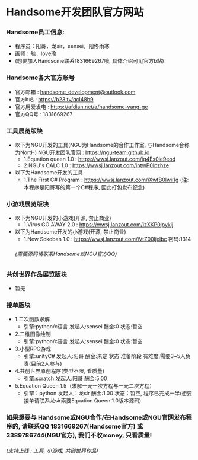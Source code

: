 # Handsome开发团队官方网站
### Handsome员工信息:
- 程序员：阳哥，龙sir，sensei，阳佟雨寒                                      
- 画师：毓，love瑜
- (想要加入Handsome联系1831669267哦, 具体介绍可见官方b站)
                       
### Handsome各大官方账号
- 官方邮箱 : handsome_development@outlook.com
- 官方b站 : <https://b23.tv/qcl48b9>    
- 官方用爱发电 : <https://afdian.net/a/handsome-yang-ge>
- 官方QQ号 : 1831669267

### 工具展览版块
- 以下为NGU开发的工具(NGU为Handsome的合作工作室, 与Handsome合称为NortH) NGU开发团队官网 : <https://ngu-team.github.io>
  - 1.Equation queen 1.0 : <https://wwsj.lanzout.com/ig4Es0le9eod>
  - 2.NGU's CALC 1.0 : <https://wwsj.lanzout.com/iptwP0lpzhze>
- 以下为Handsome开发的工具
  - 1.The First C# Program : <https://wwsj.lanzout.com/iXwfB0lwii1g> (注:本程序是阳哥写的第一个C#程序, 因此打包发布纪念)

### 小游戏展览版块
- 以下为NGU开发的小游戏(开源, 禁止商业)
  - 1.Virus GO AWAY 2.0 : <https://wwsj.lanzout.com/izXKP0lpykij>
- 以下为Handsome开发的小游戏(开源, 禁止商业)
  - 1.New Sokoban 1.0 : <https://wwsj.lanzout.com/iVtZ00ljelbc> 密码:1314
  ###### (需要源码请联系Handsome或NGU官方QQ)

### 共创世界作品展览版块
- 暂无

### 接单版块
- 1.二次函数求解
  - 引擎:python/c语言 发起人:sensei 酬金:0 状态:暂空
- 2.二维图像绘制
  - 引擎:python/c语言 发起人:sensei 酬金:0 状态:暂空
- 3.小型RPG游戏
  - 引擎:unityC# 发起人:阳哥 酬金:未定 状态:准备阶段 有难度,需要3~5人负责(目前2人参与)
- 4.共创世界原创程序(类型不限, 看质量)
  - 引擎:scratch 发起人:阳哥 酬金:5.00 
- 5.Equation Queen 1.5（求解一元一次方程与一元二次方程）
  - 引擎：python 发起人：龙sir 酬金:1.00 状态：暂空, 程序已完成一半(想要接单请联系龙sir索要Equation Queen 1.0版本源码)

### 如果想要与 Handsome或NGU合作/在Handsome或NGU官网发布程序的, 请联系QQ 1831669267(Handsome官方) 或 3389786744(NGU官方), 我们不收money, 只看质量!
###### (支持上线 : 工具, 小游戏, 共创世界作品)
